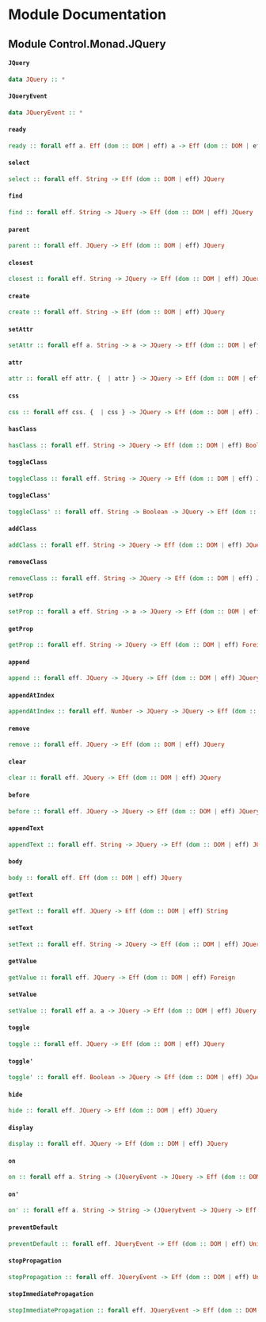 # Module Documentation

## Module Control.Monad.JQuery

#### `JQuery`

``` purescript
data JQuery :: *
```

#### `JQueryEvent`

``` purescript
data JQueryEvent :: *
```

#### `ready`

``` purescript
ready :: forall eff a. Eff (dom :: DOM | eff) a -> Eff (dom :: DOM | eff) JQuery
```

#### `select`

``` purescript
select :: forall eff. String -> Eff (dom :: DOM | eff) JQuery
```

#### `find`

``` purescript
find :: forall eff. String -> JQuery -> Eff (dom :: DOM | eff) JQuery
```

#### `parent`

``` purescript
parent :: forall eff. JQuery -> Eff (dom :: DOM | eff) JQuery
```

#### `closest`

``` purescript
closest :: forall eff. String -> JQuery -> Eff (dom :: DOM | eff) JQuery
```

#### `create`

``` purescript
create :: forall eff. String -> Eff (dom :: DOM | eff) JQuery
```

#### `setAttr`

``` purescript
setAttr :: forall eff a. String -> a -> JQuery -> Eff (dom :: DOM | eff) JQuery
```

#### `attr`

``` purescript
attr :: forall eff attr. {  | attr } -> JQuery -> Eff (dom :: DOM | eff) JQuery
```

#### `css`

``` purescript
css :: forall eff css. {  | css } -> JQuery -> Eff (dom :: DOM | eff) JQuery
```

#### `hasClass`

``` purescript
hasClass :: forall eff. String -> JQuery -> Eff (dom :: DOM | eff) Boolean
```

#### `toggleClass`

``` purescript
toggleClass :: forall eff. String -> JQuery -> Eff (dom :: DOM | eff) JQuery
```


#### `toggleClass'`

``` purescript
toggleClass' :: forall eff. String -> Boolean -> JQuery -> Eff (dom :: DOM | eff) JQuery
```


#### `addClass`

``` purescript
addClass :: forall eff. String -> JQuery -> Eff (dom :: DOM | eff) JQuery
```


#### `removeClass`

``` purescript
removeClass :: forall eff. String -> JQuery -> Eff (dom :: DOM | eff) JQuery
```


#### `setProp`

``` purescript
setProp :: forall a eff. String -> a -> JQuery -> Eff (dom :: DOM | eff) JQuery
```

#### `getProp`

``` purescript
getProp :: forall eff. String -> JQuery -> Eff (dom :: DOM | eff) Foreign
```

#### `append`

``` purescript
append :: forall eff. JQuery -> JQuery -> Eff (dom :: DOM | eff) JQuery
```

#### `appendAtIndex`

``` purescript
appendAtIndex :: forall eff. Number -> JQuery -> JQuery -> Eff (dom :: DOM | eff) JQuery
```


#### `remove`

``` purescript
remove :: forall eff. JQuery -> Eff (dom :: DOM | eff) JQuery
```

#### `clear`

``` purescript
clear :: forall eff. JQuery -> Eff (dom :: DOM | eff) JQuery
```

#### `before`

``` purescript
before :: forall eff. JQuery -> JQuery -> Eff (dom :: DOM | eff) JQuery
```

#### `appendText`

``` purescript
appendText :: forall eff. String -> JQuery -> Eff (dom :: DOM | eff) JQuery
```

#### `body`

``` purescript
body :: forall eff. Eff (dom :: DOM | eff) JQuery
```

#### `getText`

``` purescript
getText :: forall eff. JQuery -> Eff (dom :: DOM | eff) String
```

#### `setText`

``` purescript
setText :: forall eff. String -> JQuery -> Eff (dom :: DOM | eff) JQuery
```

#### `getValue`

``` purescript
getValue :: forall eff. JQuery -> Eff (dom :: DOM | eff) Foreign
```

#### `setValue`

``` purescript
setValue :: forall eff a. a -> JQuery -> Eff (dom :: DOM | eff) JQuery
```

#### `toggle`

``` purescript
toggle :: forall eff. JQuery -> Eff (dom :: DOM | eff) JQuery
```


#### `toggle'`

``` purescript
toggle' :: forall eff. Boolean -> JQuery -> Eff (dom :: DOM | eff) JQuery
```


#### `hide`

``` purescript
hide :: forall eff. JQuery -> Eff (dom :: DOM | eff) JQuery
```


#### `display`

``` purescript
display :: forall eff. JQuery -> Eff (dom :: DOM | eff) JQuery
```


#### `on`

``` purescript
on :: forall eff a. String -> (JQueryEvent -> JQuery -> Eff (dom :: DOM | eff) a) -> JQuery -> Eff (dom :: DOM | eff) JQuery
```

#### `on'`

``` purescript
on' :: forall eff a. String -> String -> (JQueryEvent -> JQuery -> Eff (dom :: DOM | eff) a) -> JQuery -> Eff (dom :: DOM | eff) JQuery
```

#### `preventDefault`

``` purescript
preventDefault :: forall eff. JQueryEvent -> Eff (dom :: DOM | eff) Unit
```


#### `stopPropagation`

``` purescript
stopPropagation :: forall eff. JQueryEvent -> Eff (dom :: DOM | eff) Unit
```


#### `stopImmediatePropagation`

``` purescript
stopImmediatePropagation :: forall eff. JQueryEvent -> Eff (dom :: DOM | eff) Unit
```